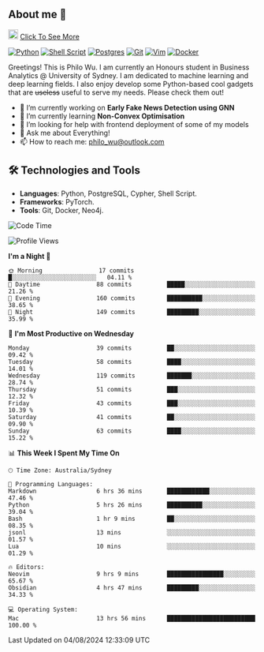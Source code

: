 ## About me 🤗

<a href="#"><img src="https://media.giphy.com/media/hvRJCLFzcasrR4ia7z/giphy.gif" width="20px" height="20px"></a> [Click To See More](https://codeboyphilo.github.io)

[![Python](https://img.shields.io/badge/python-3670A0?style=for-the-badge&logo=python&logoColor=ffdd54)](#)
[![Shell Script](https://img.shields.io/badge/shell_script-%23121011.svg?style=for-the-badge&logo=gnu-bash&logoColor=white)](#)
[![Postgres](https://img.shields.io/badge/postgres-%23316192.svg?style=for-the-badge&logo=postgresql&logoColor=white)](#)
[![Git](https://img.shields.io/badge/git-%23F05033.svg?style=for-the-badge&logo=git&logoColor=white)](#)
[![Vim](https://img.shields.io/badge/VIM-%2311AB00.svg?style=for-the-badge&logo=vim&logoColor=white)](#)
[![Docker](https://img.shields.io/badge/docker-%230db7ed.svg?style=for-the-badge&logo=docker&logoColor=white)](#)

Greetings! This is Philo Wu. I am currently an Honours student in Business Analytics \@ University of Sydney. I am dedicated to machine learning and deep learning fields. I also enjoy develop some Python-based cool gadgets that are ~~useless~~ useful to serve my needs. Please check them out!

- 🔭 I’m currently working on **Early Fake News Detection using GNN**
- 🌱 I’m currently learning **Non-Convex Optimisation**
- 🤔 I’m looking for help with frontend deployment of some of my models
- 💬 Ask me about Everything!
- 📫 How to reach me: philo_wu@outlook.com

## 🛠 Technologies and Tools
- **Languages**: Python, PostgreSQL, Cypher, Shell Script.
- **Frameworks**: PyTorch.
- **Tools**: Git, Docker, Neo4j.

<!--START_SECTION:waka-->
![Code Time](http://img.shields.io/badge/Code%20Time-363%20hrs%2015%20mins-blue)

![Profile Views](http://img.shields.io/badge/Profile%20Views-0-blue)

**I'm a Night 🦉** 

```text
🌞 Morning                17 commits          █░░░░░░░░░░░░░░░░░░░░░░░░   04.11 % 
🌆 Daytime                88 commits          █████░░░░░░░░░░░░░░░░░░░░   21.26 % 
🌃 Evening                160 commits         ██████████░░░░░░░░░░░░░░░   38.65 % 
🌙 Night                  149 commits         █████████░░░░░░░░░░░░░░░░   35.99 % 
```
📅 **I'm Most Productive on Wednesday** 

```text
Monday                   39 commits          ██░░░░░░░░░░░░░░░░░░░░░░░   09.42 % 
Tuesday                  58 commits          ████░░░░░░░░░░░░░░░░░░░░░   14.01 % 
Wednesday                119 commits         ███████░░░░░░░░░░░░░░░░░░   28.74 % 
Thursday                 51 commits          ███░░░░░░░░░░░░░░░░░░░░░░   12.32 % 
Friday                   43 commits          ███░░░░░░░░░░░░░░░░░░░░░░   10.39 % 
Saturday                 41 commits          ██░░░░░░░░░░░░░░░░░░░░░░░   09.90 % 
Sunday                   63 commits          ████░░░░░░░░░░░░░░░░░░░░░   15.22 % 
```


📊 **This Week I Spent My Time On** 

```text
🕑︎ Time Zone: Australia/Sydney

💬 Programming Languages: 
Markdown                 6 hrs 36 mins       ████████████░░░░░░░░░░░░░   47.46 % 
Python                   5 hrs 26 mins       ██████████░░░░░░░░░░░░░░░   39.04 % 
Bash                     1 hr 9 mins         ██░░░░░░░░░░░░░░░░░░░░░░░   08.35 % 
jsonl                    13 mins             ░░░░░░░░░░░░░░░░░░░░░░░░░   01.57 % 
Lua                      10 mins             ░░░░░░░░░░░░░░░░░░░░░░░░░   01.29 % 

🔥 Editors: 
Neovim                   9 hrs 9 mins        ████████████████░░░░░░░░░   65.67 % 
Obsidian                 4 hrs 47 mins       █████████░░░░░░░░░░░░░░░░   34.33 % 

💻 Operating System: 
Mac                      13 hrs 56 mins      █████████████████████████   100.00 % 
```


 Last Updated on 04/08/2024 12:33:09 UTC
<!--END_SECTION:waka-->
